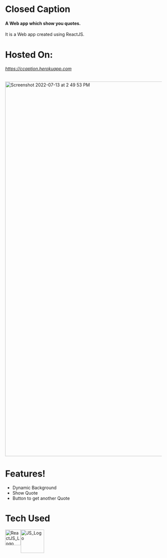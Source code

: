  <h1>Closed Caption</h1>
 <h4>A Web app which show you quotes.</h4>

It is a Web app created using ReactJS.

# Hosted On: <h6>https://ccaption.herokuapp.com</h6>

<img width="1200" alt="Screenshot 2022-07-13 at 2 49 53 PM" src="https://user-images.githubusercontent.com/16948492/178698824-3e5f2e88-0101-4e48-bd12-1860cd828792.png">

# Features!

 - Dynamic Background
 - Show Quote
 - Button to get another Quote

# Tech Used
 <div style="display: flex;">
   <a href="https://reactjs.org">
     <img src="https://upload.wikimedia.org/wikipedia/commons/a/a7/React-icon.svg" alt="ReactJS_Logo" width="50"/>
   </a>
   <a href="https://www.javascript.com">
    <img src="http://code-institute-org.github.io/Full-Stack-Web-Developer-Stream-0/assets/javascript.png" alt="JS_Logo" width="75"/>
   </a>
 </div>
